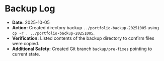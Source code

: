 # Backup Log

- **Date:** 2025-10-05
- **Action:** Created directory backup `../portfolio-backup-20251005` using `cp -r . ../portfolio-backup-20251005`.
- **Verification:** Listed contents of the backup directory to confirm files were copied.
- **Additional Safety:** Created Git branch `backup/pre-fixes` pointing to current state.

